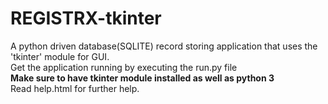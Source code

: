 # REGISTRX-tkinter
A python driven database(SQLITE) record storing application that uses the 'tkinter' module for GUI.
<br>
Get the application running by executing the run.py file<br>
<b>Make sure to have tkinter module installed as well as python 3 </b><br>
Read help.html for further help.
